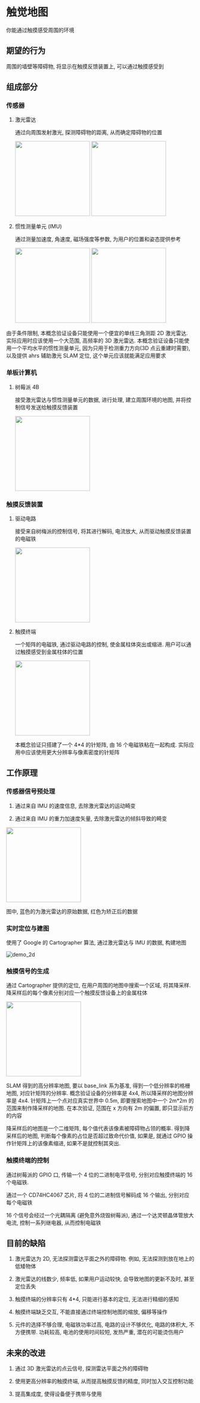 # 触觉地图

你能通过触摸感受周围的环境

## 期望的行为

周围的墙壁等障碍物, 将显示在触摸反馈装置上, 可以通过触摸感受到

## 组成部分

### 传感器

1. 激光雷达

   通过向周围发射激光, 探测障碍物的距离, 从而确定障碍物的位置

   <block>
   <img src="images/lidar.png" height=200 />
   <img src="images/lidar_scan.jpg" height=200 />
   </block>

1. 惯性测量单元 (IMU)

   通过测量加速度, 角速度, 磁场强度等参数, 为用户的位置和姿态提供参考

   <block>
   <img src="images/imu.png" height=200 />
   <img src="images/imu_diagram.jpg" height=200 />
   </block>

由于条件限制, 本概念验证设备只能使用一个便宜的单线三角测距 2D 激光雷达. 实际应用时应该使用一个大范围, 高频率的 3D 激光雷达.
本概念验证设备只能使用一个平均水平的惯性测量单元, 因为只用于检测重力方向(3D 点云重建时需要), 以及提供 ahrs 辅助激光 SLAM 定位, 这个单元应该就能满足应用要求

### 单板计算机

1. 树莓派 4B

   接受激光雷达与惯性测量单元的数据, 进行处理, 建立周围环境的地图, 并将控制信号发送给触摸反馈装置

   <img src="images/raspi.jpg" height=200 />

### 触摸反馈装置

1. 驱动电路

   接受来自树梅派的控制信号, 将其进行解码, 电流放大, 从而驱动触摸反馈装置的电磁铁

   <img src="images/driver_circuit.png" height=200 />

1. 触摸终端

   一个矩阵的电磁铁, 通过驱动电路的控制, 使金属柱体突出或缩进. 用户可以通过触摸感受到金属柱体的位置

   <img src="images/tactile_interface.png" height=200 />

   本概念验证只搭建了一个 4\*4 的针矩阵, 由 16 个电磁铁粘在一起构成. 实际应用中应该使用更大分辨率与像素密度的针矩阵

## 工作原理

### 传感器信号预处理

1. 通过来自 IMU 的速度信息, 去除激光雷达的运动畸变

1. 通过来自 IMU 的重力加速度矢量, 去除激光雷达的倾斜导致的畸变

<img src="images/lidar_distortion_diagram.png" height=200 />

图中, 蓝色的为激光雷达的原始数据, 红色为矫正后的数据

### 实时定位与建图

使用了 Google 的 Cartographer 算法, 通过激光雷达与 IMU 的数据, 构建地图

![demo_2d](images/demo_2d.gif)

### 触摸信号的生成

通过 Cartographer 提供的定位, 在用户周围的地图中搜索一个区域, 将其降采样. 降采样后的每个像素分别对应一个触摸反馈设备上的金属柱体

<img src="images/down_sample.png" height=200 />

SLAM 得到的高分辨率地图, 要以 base_link 系为基准, 得到一个低分辨率的格栅地图, 对应针矩阵的分辨率. 概念验证设备的分辨率是 4x4, 所以降采样的地图分辨率是 4x4.
针矩阵上一个点对应真实世界中 0.5m, 即要搜索地图中一个 2m\*2m 的范围来制作降采样的地图. 在本次验证, 范围在 x 方向有 2m 的偏置, 即只显示前方的内容

降采样后的地图是一个二维矩阵, 每个值代表该像素被障碍物占领的概率.
得到降采样后的地图, 判断每个像素的占位是否超过致命代价值, 如果是, 就通过 GPIO 操作针矩阵上的该像素缩进, 如果不是就控制其突出.

### 触摸终端的控制

通过树莓派的 GPIO 口, 传输一个 4 位的二进制电平信号, 分别对应触摸终端的 16 个电磁铁.

通过一个 CD74HC4067 芯片, 将 4 位的二进制信号解码成 16 个输出, 分别对应每个电磁铁

16 个信号会经过一个光耦隔离 (避免意外烧毁树莓派), 通过一个达灵顿晶体管放大电流, 控制一系列继电器, 从而控制电磁铁

## 目前的缺陷

1. 激光雷达为 2D, 无法探测雷达平面之外的障碍物. 例如, 无法探测到放在地上的低矮物体

1. 激光雷达的线数少, 频率低, 如果用户运动较快, 会导致地图的更新不及时, 甚至定位丢失

1. 触摸终端的分辨率只有 4\*4, 只能进行基本的定位, 无法进行精细的感知

1. 触摸终端缺乏交互, 不能直接通过终端控制地图的缩放, 偏移等操作

1. 元件的选择不够合理, 电磁铁功率过高, 电路的设计不够优化, 电路的体积大, 不方便携带. 功耗较高, 电池的使用时间较短, 发热严重, 潜在的可能烫伤用户

## 未来的改进

1. 通过 3D 激光雷达的点云信号, 探测雷达平面之外的障碍物

1. 使用更高分辨率的触摸终端, 从而提高触摸反馈的精度, 同时加入交互控制功能

1. 提高集成度, 使得设备便于携带与使用

